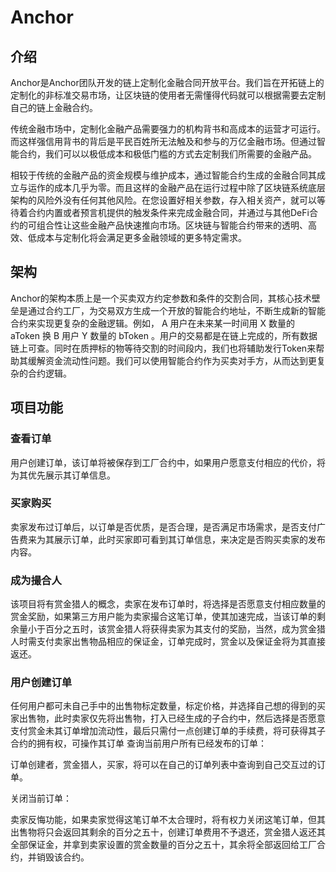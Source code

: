 # Anchor

## 介绍

Anchor是Anchor团队开发的链上定制化金融合同开放平台。我们旨在开拓链上的定制化的非标准交易市场，让区块链的使用者无需懂得代码就可以根据需要去定制自己的链上金融合约。

传统金融市场中，定制化金融产品需要强力的机构背书和高成本的运营才可运行。而这样强信用背书的背后是平民百姓所无法触及和参与的万亿金融市场。但通过智能合约，我们可以以极低成本和极低门槛的方式去定制我们所需要的金融产品。

相较于传统的金融产品的资金规模与维护成本，通过智能合约生成的金融合同其成立与运作的成本几乎为零。而且这样的金融产品在运行过程中除了区块链系统底层架构的风险外没有任何其他风险。在您设置好相关参数，存入相关资产，就可以等待着合约内置或者预言机提供的触发条件来完成金融合同，并通过与其他DeFi合约的可组合性让这些金融产品快速推向市场。区块链与智能合约带来的透明、高效、低成本与定制化将会满足更多金融领域的更多特定需求。

## 架构

Anchor的架构本质上是一个买卖双方约定参数和条件的交割合同，其核心技术壁垒是通过合约工厂，为交易双方生成一个开放的智能合约地址，不断生成新的智能合约来实现更复杂的金融逻辑。例如， A 用户在未来某一时间用 X 数量的 aToken 换 B 用户 Y 数量的 bToken 。用户的交易都是在链上完成的，所有数据链上可查。同时在质押标的物等待交割的时间段内，我们也将辅助发行Token来帮助其缓解资金流动性问题。我们可以使用智能合约作为买卖对手方，从而达到更复杂的合约逻辑。

## 项目功能

### 查看订单

用户创建订单，该订单将被保存到工厂合约中，如果用户愿意支付相应的代价，将为其优先展示其订单信息。

### 买家购买

卖家发布过订单后，以订单是否优质，是否合理，是否满足市场需求，是否支付广告费来为其展示订单，此时买家即可看到其订单信息，来决定是否购买卖家的发布内容。

### 成为撮合人

该项目将有赏金猎人的概念，卖家在发布订单时，将选择是否愿意支付相应数量的赏金奖励，如果第三方用户能为卖家撮合这笔订单，使其加速完成，当该订单的剩余量小于百分之五时，该赏金猎人将获得卖家为其支付的奖励，当然，成为赏金猎人时需支付卖家出售物品相应的保证金，订单完成时，赏金以及保证金将为其直接返还。

### 用户创建订单

任何用户都可未自己手中的出售物标定数量，标定价格，并选择自己想的得到的买家出售物，此时卖家仅先将出售物，打入已经生成的子合约中，然后选择是否愿意支付赏金未其订单增加流动性，最后只需付一点创建订单的手续费，将可获得其子合约的拥有权，可操作其订单
查询当前用户所有已经发布的订单：

订单创建者，赏金猎人，买家，将可以在自己的订单列表中查询到自己交互过的订单。

关闭当前订单：

卖家反悔功能，如果卖家觉得这笔订单不太合理时，将有权力关闭这笔订单，但其出售物将只会返回其剩余的百分之五十，创建订单费用不予退还，赏金猎人返还其全部保证金，并拿到卖家设置的赏金数量的百分之五十，其余将全部返回给工厂合约，并销毁该合约。
